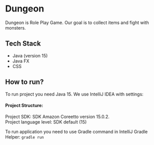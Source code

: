 # Dungeon

Dungeon is Role Play Game. Our goal is to collect items and fight with monsters.

## Tech Stack
- Java (version 15)
- Java FX
- CSS

## How to run?
To run project you need Java 15. We use IntelliJ IDEA with settings:   
#### Project Structure:   
Project SDK: SDK Amazon Coreetto version 15.0.2.   
Project language level: SDK default (15)

To run application you need to use Gradle command in IntelliJ Gradle Helper:
`gradle run`
